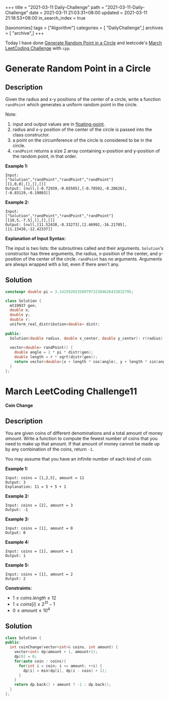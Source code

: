 +++
title = "2021-03-11 Daily-Challenge"
path = "2021-03-11-Daily-Challenge"
date = 2021-03-11 21:03:31+08:00
updated = 2021-03-11 21:18:53+08:00
in_search_index = true

[taxonomies]
tags = ["Algorithm"]
categories = [ "DailyChallenge",]
archives = [ "archive",]
+++

Today I have done [Generate Random Point in a Circle](https://leetcode.com/problems/generate-random-point-in-a-circle/) and leetcode's [March LeetCoding Challenge](https://leetcode.com/explore/featured/card/march-leetcoding-challenge-2021/588/week-1-march-1st-march-7th/3657/) with `cpp`.

<!-- more -->

# Generate Random Point in a Circle

## Description

Given the radius and x-y positions of the center of a circle, write a function `randPoint` which generates a uniform random point in the circle.

Note:

1. input and output values are in [floating-point](https://www.webopedia.com/TERM/F/floating_point_number.html).
2. radius and x-y position of the center of the circle is passed into the class constructor.
3. a point on the circumference of the circle is considered to be in the circle.
4. `randPoint` returns a size 2 array containing x-position and y-position of the random point, in that order.

**Example 1:**

```
Input: 
["Solution","randPoint","randPoint","randPoint"]
[[1,0,0],[],[],[]]
Output: [null,[-0.72939,-0.65505],[-0.78502,-0.28626],[-0.83119,-0.19803]]
```

**Example 2:**

```
Input: 
["Solution","randPoint","randPoint","randPoint"]
[[10,5,-7.5],[],[],[]]
Output: [null,[11.52438,-8.33273],[2.46992,-16.21705],[11.13430,-12.42337]]
```

**Explanation of Input Syntax:**

The input is two lists: the subroutines called and their arguments. `Solution`'s constructor has three arguments, the radius, x-position of the center, and y-position of the center of the circle. `randPoint` has no arguments. Arguments are always wrapped with a list, even if there aren't any.

## Solution

``` cpp
constexpr double pi = 3.14159265358979732384626433832795;

class Solution {
  mt19937 gen;
  double x;
  double y;
  double r;
  uniform_real_distribution<double> distr;
  
public:
  Solution(double radius, double x_center, double y_center): r(radius), x(x_center), y(y_center), distr(0.0, 1.0){}
    
  vector<double> randPoint() {
    double angle = 2 * pi * distr(gen);
    double length = r * sqrt(distr(gen));
    return vector<double>{x + length * cos(angle), y + length * sin(angle)};
  }
};

```

# March LeetCoding Challenge11

**Coin Change**

## Description

You are given coins of different denominations and a total amount of money *amount*. Write a function to compute the fewest number of coins that you need to make up that amount. If that amount of money cannot be made up by any combination of the coins, return `-1`.

You may assume that you have an infinite number of each kind of coin.

 

**Example 1:**

```
Input: coins = [1,2,5], amount = 11
Output: 3
Explanation: 11 = 5 + 5 + 1
```

**Example 2:**

```
Input: coins = [2], amount = 3
Output: -1
```

**Example 3:**

```
Input: coins = [1], amount = 0
Output: 0
```

**Example 4:**

```
Input: coins = [1], amount = 1
Output: 1
```

**Example 5:**

```
Input: coins = [1], amount = 2
Output: 2
```

 

**Constraints:**

- $1 \le coins.length \le 12$
- $1 \le coins[i] \le 2^{31} - 1$
- $0 \le amount \le 10^4$

## Solution

``` cpp
class Solution {
public:
  int coinChange(vector<int>& coins, int amount) {
    vector<int> dp(amount + 1, amount+1);
    dp[0] = 0;
    for(auto coin : coins){
      for(int i = coin; i <= amount; ++i) {
        dp[i] = min(dp[i], dp[i - coin] + 1);
      }
    }
    return dp.back() > amount ? -1 : dp.back();
  }
};
```
